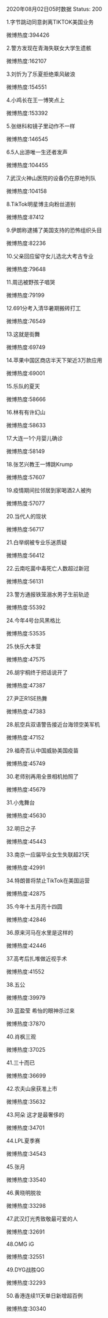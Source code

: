 2020年08月02日05时数据
Status: 200

1.字节跳动同意剥离TIKTOK美国业务

微博热度:394426

2.警方发现在青海失联女大学生遗骸

微博热度:162107

3.刘忻为了乐夏拒绝乘风破浪

微博热度:154551

4.小鸡长在王一博笑点上

微博热度:153392

5.张继科和镜子里动作不一样

微博热度:146545

6.5人出游唯一生还者发声

微博热度:104455

7.武汉火神山医院的设备仍在原地列队

微博热度:104158

8.TikTok明星博主向粉丝道别

微博热度:87412

9.伊朗称逮捕了美国支持的恐怖组织头目

微博热度:82236

10.父亲回应留守女儿选北大考古专业

微博热度:79648

11.周迅被野孩子唱哭

微博热度:79199

12.691分考入清华暑期搬砖打工

微博热度:76549

13.这就是街舞

微博热度:69749

14.苹果中国区商店半天下架近3万款应用

微博热度:69001

15.乐队的夏天

微博热度:58666

16.林有有许幻山

微博热度:58633

17.大连一1个月婴儿确诊

微博热度:58149

18.张艺兴教王一博跳Krump

微博热度:57607

19.疫情期间拉邻居到家喝酒2人被拘

微博热度:57077

20.当代人的现状

微博热度:56717

21.白举纲被专业乐迷质疑

微博热度:56412

22.云南吃菌中毒死亡人数超过新冠

微博热度:56131

23.警方通报铁笼溺水男子生前轨迹

微博热度:55392

24.今年4号台风黑格比

微博热度:53535

25.快乐大本营

微博热度:47575

26.胡宇桐终于把话说开了

微博热度:47387

27.尹正R1SE热舞

微博热度:47383

28.航空兵双语警告接近台海领空美军机

微博热度:47152

29.福奇否认中国威胁美国疫苗

微博热度:45749

30.老师别再用全景相机拍照了

微博热度:45679

31.小鬼舞台

微博热度:45630

32.明日之子

微博热度:45443

33.南京一应届毕业女生失联超21天

微博热度:42991

34.特朗普将禁止TikTok在美国运营

微博热度:42875

35.今年十五月亮十四圆

微博热度:42846

36.原来河马在水里是这样的

微博热度:42446

37.高考后扎堆做近视手术

微博热度:41552

38.五公

微博热度:39979

39.蓝盈莹 希怡的眼神杀过来

微博热度:37870

40.肖枫三观

微博热度:37025

41.三十而已

微博热度:36699

42.农夫山泉获准上市

微博热度:35632

43.阿朵 这才是最奢侈的

微博热度:34701

44.LPL夏季赛

微博热度:34543

45.张月

微博热度:33540

46.黄晓明脱妆

微博热度:33298

47.武汉灯光秀致敬最可爱的人

微博热度:32691

48.OMG iG

微博热度:32551

49.DYG战胜QG

微博热度:32293

50.香港连续11天单日新增超百例

微博热度:30340

